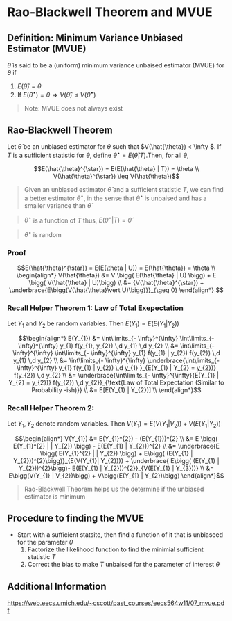 # Rao-Blackwell Theorem and MVUE


## Definition: Minimum Variance Unbiased Estimator (MVUE)
$\hat{\theta}$ is said to be a (uniform) minimum variance unbaised estimator (MVUE) for $\theta$ if

1. $E(\hat{\theta}) = \theta$
2. If $E(\hat{\theta}^{\star})= \theta  \Rightarrow V(\hat{\theta}) \leq V(\hat{\theta}^{\star})$

> Note: MVUE does not always exist

## Rao-Blackwell Theorem
Let $\hat{\theta}$ be  an unbiased estimator for $\theta$ such that $V(\hat{\theta}) < \infty $. If $T$ is a sufficient statistic for $\theta$, define $\hat{\theta}^{\star} = E(\hat{\theta} | T)$.Then, for all $\theta$,

$$E(\hat{\theta}^{\star}) = E(E(\hat{\theta} | T)) = \theta \\
V(\hat{\theta}^{\star}) \leq V(\hat{\theta})$$

> Given an unbiased estimator $\hat{\theta}$ and a sufficient statistic $T$, we can find a better estimator $\hat{\theta}^{\star}$, in the sense that $\hat{\theta}^{\star}$ is unbaised and has a smaller variance than $\hat{\theta}$

> $\hat{\theta}^{\star}$ is a function of $T$ thus, $E(\hat{\theta}^{\star} | T) = \hat{\theta}$

> $\hat{\theta}^{\star}$ is random


### Proof
```math
E(\hat{\theta}^{\star}) = E(E(\theta | U)) = E(\hat{\theta}) = \theta \\

\begin{align*}
V(\hat{\theta}) &= V \bigg( E(\hat{\theta} | U) \bigg) + E \bigg(  V(\hat{\theta} | U)\bigg) \\
&=  {V(\hat{\theta}^{\star}) + \underbrace{E\bigg(V(\hat{\theta}\vert U)\bigg)}}_{\geq 0} 
\end{align*}

```


### Recall Helper Theorem 1: Law of Total Exepectation
 Let $Y_{1}$ and $Y_{2}$ be random variables. Then $E(Y_{1}) = E( E(Y_{1} | Y_{2}))$

```math
\begin{align*}
E(Y_{1}) &= \int\limits_{- \infty}^{\infty} \int\limits_{- \infty}^{\infty} y_{1} f(y_{1}, y_{2}) \,d y_{1} \,d y_{2} \\
&= \int\limits_{- \infty}^{\infty} \int\limits_{- \infty}^{\infty} y_{1} f(y_{1} | y_{2}) f(y_{2}) \,d y_{1} \,d y_{2} \\
&= \int\limits_{- \infty}^{\infty} \underbrace{\int\limits_{- \infty}^{\infty} y_{1} f(y_{1} | y_{2}) \,d y_{1} }_{E(Y_{1} | Y_{2} = y_{2})}  f(y_{2})  \,d y_{2} \\
&= \underbrace{\int\limits_{- \infty}^{\infty}{E(Y_{1} | Y_{2} = y_{2})}  f(y_{2})  \,d y_{2}}_{\text{Law of Total Expectation (Similar to Probability -ish)}} \\
&= E[E(Y_{1} | Y_{2})] \\
\end{align*}
```

### Recall Helper Theorem 2: 
Let $Y_{1}, Y_{2}$ denote random variables. Then $V(Y_{1}) = E\bigg(V(Y_{1} | V_{2})\bigg) + V\bigg(E(Y_{1} | Y_{2})\bigg)$
```math
\begin{align*}
V(Y_{1}) &= E(Y_{1}^{2}) - (E(Y_{1}))^{2} \\
&= E \bigg( E(Y_{1}^{2} | | Y_{2}) \bigg) - E(E(Y_{1} | Y_{2}))^{2} \\
&= \underbrace{E \bigg( E(Y_{1}^{2} | | Y_{2}) \bigg) + E\bigg( (E(Y_{1} | Y_{2}))^{2}\bigg)}_{E(V(Y_{1}| Y_{2}))} + \underbrace{ E\bigg( (E(Y_{1} | Y_{2}))^{2}\bigg)- E(E(Y_{1} | Y_{2}))^{2}}_{V(E(Y_{1} | Y_{3}))} \\
&= E\bigg(V(Y_{1} | V_{2})\bigg) + V\bigg(E(Y_{1} | Y_{2})\bigg)
\end{align*}
```

> Rao-Blackwell Theorem helps us the determine if the unbiased estimator is minimum

## Procedure to finding the MVUE

* Start with a sufficient statsitc, then find a function of it that is unbiaseed for the parameter $\theta$
    1. Factorize the likelihood function to find the minimial sufficient statistic $T$
    2. Correct the bias to make $T$ unbaised for the parameter of interest $\theta$

## Additional Information
https://web.eecs.umich.edu/~cscott/past_courses/eecs564w11/07_mvue.pdf
